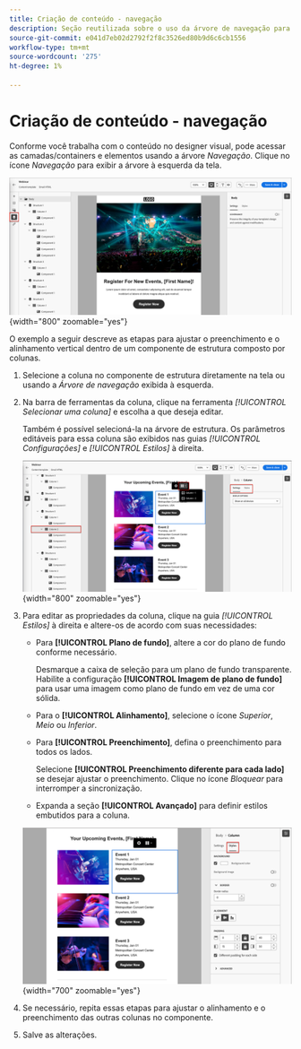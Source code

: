 ```yaml
---
title: Criação de conteúdo - navegação
description: Seção reutilizada sobre o uso da árvore de navegação para criação de conteúdo
source-git-commit: e041d7eb02d2792f2f8c3526ed80b9d6c6cb1556
workflow-type: tm+mt
source-wordcount: '275'
ht-degree: 1%

---
```


# Criação de conteúdo - navegação

Conforme você trabalha com o conteúdo no designer visual, pode acessar as camadas/containers e elementos usando a árvore _Navegação_. Clique no ícone _Navegação_ para exibir a árvore à esquerda da tela.

![Acessar as camadas de conteúdo](../assets/content-design-shared/content-design-layers.png){width="800" zoomable="yes"}

O exemplo a seguir descreve as etapas para ajustar o preenchimento e o alinhamento vertical dentro de um componente de estrutura composto por colunas.

1. Selecione a coluna no componente de estrutura diretamente na tela ou usando a _Árvore de navegação_ exibida à esquerda.

1. Na barra de ferramentas da coluna, clique na ferramenta _[!UICONTROL Selecionar uma coluna]_ e escolha a que deseja editar.

   Também é possível selecioná-la na árvore de estrutura. Os parâmetros editáveis para essa coluna são exibidos nas guias _[!UICONTROL Configurações]_ e _[!UICONTROL Estilos]_ à direita.

   ![Componentes da coluna exibidos no designer visual](../assets/content-design-shared/content-design-layers-column-select.png){width="800" zoomable="yes"}

1. Para editar as propriedades da coluna, clique na guia _[!UICONTROL Estilos]_ à direita e altere-os de acordo com suas necessidades:

   * Para **[!UICONTROL Plano de fundo]**, altere a cor do plano de fundo conforme necessário.

     Desmarque a caixa de seleção para um plano de fundo transparente. Habilite a configuração **[!UICONTROL Imagem de plano de fundo]** para usar uma imagem como plano de fundo em vez de uma cor sólida.

   * Para o **[!UICONTROL Alinhamento]**, selecione o ícone _Superior_, _Meio_ ou _Inferior_.
   * Para **[!UICONTROL Preenchimento]**, defina o preenchimento para todos os lados.

     Selecione **[!UICONTROL Preenchimento diferente para cada lado]** se desejar ajustar o preenchimento. Clique no ícone _Bloquear_ para interromper a sincronização.

   * Expanda a seção **[!UICONTROL Avançado]** para definir estilos embutidos para a coluna.

   ![Alterar os estilos da coluna selecionada](../assets/content-design-shared/content-design-layers-column-styles.png){width="700" zoomable="yes"}

1. Se necessário, repita essas etapas para ajustar o alinhamento e o preenchimento das outras colunas no componente.

1. Salve as alterações.
